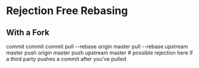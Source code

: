 Rejection Free Rebasing
=======================

With a Fork
-----------

commit
commit
commit
pull --rebase origin master
pull --rebase upstream master
push origin master
push upstream master # possible rejection here if a third party pushes a commit after you've pulled
